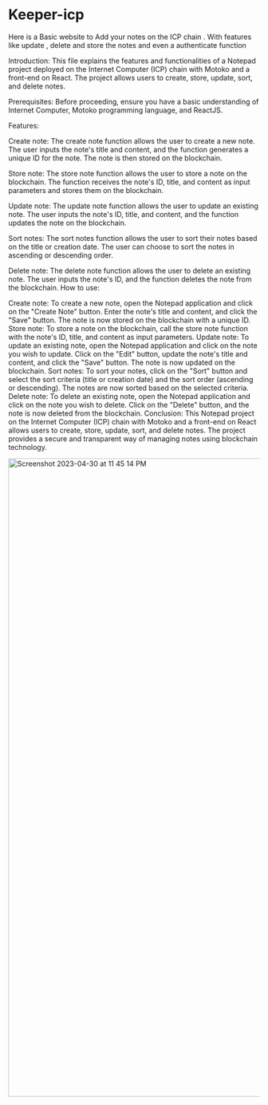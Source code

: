 # Keeper-icp
Here is a Basic website to Add your notes on the ICP chain . With features like update , delete and store the notes and even a authenticate function 


Introduction:
This file explains the features and functionalities of a Notepad project deployed on the Internet Computer (ICP) chain with Motoko and a front-end on React. The project allows users to create, store, update, sort, and delete notes.

Prerequisites:
Before proceeding, ensure you have a basic understanding of Internet Computer, Motoko programming language, and ReactJS.

Features:

Create note:
The create note function allows the user to create a new note. The user inputs the note's title and content, and the function generates a unique ID for the note. The note is then stored on the blockchain.

Store note:
The store note function allows the user to store a note on the blockchain. The function receives the note's ID, title, and content as input parameters and stores them on the blockchain.

Update note:
The update note function allows the user to update an existing note. The user inputs the note's ID, title, and content, and the function updates the note on the blockchain.

Sort notes:
The sort notes function allows the user to sort their notes based on the title or creation date. The user can choose to sort the notes in ascending or descending order.

Delete note:
The delete note function allows the user to delete an existing note. The user inputs the note's ID, and the function deletes the note from the blockchain.
How to use:

Create note:
To create a new note, open the Notepad application and click on the "Create Note" button. Enter the note's title and content, and click the "Save" button. The note is now stored on the blockchain with a unique ID.
Store note:
To store a note on the blockchain, call the store note function with the note's ID, title, and content as input parameters.
Update note:
To update an existing note, open the Notepad application and click on the note you wish to update. Click on the "Edit" button, update the note's title and content, and click the "Save" button. The note is now updated on the blockchain.
Sort notes:
To sort your notes, click on the "Sort" button and select the sort criteria (title or creation date) and the sort order (ascending or descending). The notes are now sorted based on the selected criteria.
Delete note:
To delete an existing note, open the Notepad application and click on the note you wish to delete. Click on the "Delete" button, and the note is now deleted from the blockchain.
Conclusion:
This Notepad project on the Internet Computer (ICP) chain with Motoko and a front-end on React allows users to create, store, update, sort, and delete notes. The project provides a secure and transparent way of managing notes using blockchain technology.

<img width="1280" alt="Screenshot 2023-04-30 at 11 45 14 PM" src="https://user-images.githubusercontent.com/121884963/235369718-18b6b204-d4d3-4ff8-adcf-e433c4a47a82.png">


